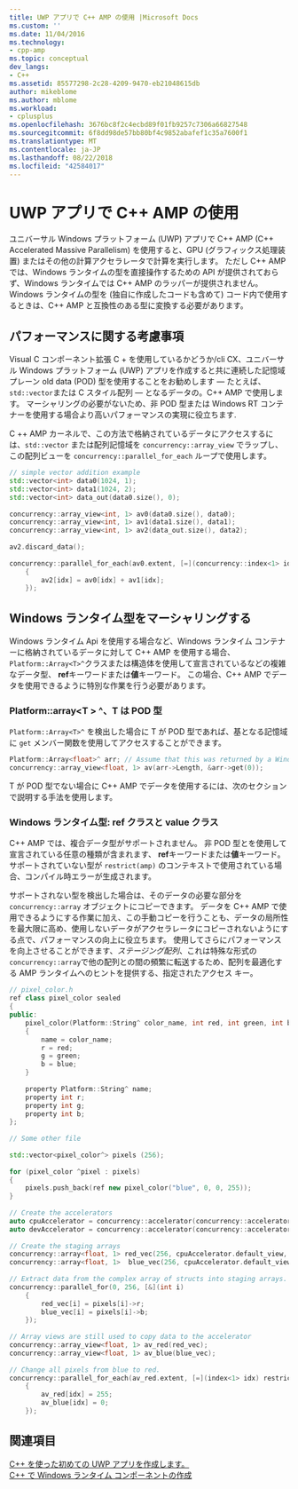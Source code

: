 ```yaml
---
title: UWP アプリで C++ AMP の使用 |Microsoft Docs
ms.custom: ''
ms.date: 11/04/2016
ms.technology:
- cpp-amp
ms.topic: conceptual
dev_langs:
- C++
ms.assetid: 85577298-2c28-4209-9470-eb21048615db
author: mikeblome
ms.author: mblome
ms.workload:
- cplusplus
ms.openlocfilehash: 3676bc8f2c4ecbd89f01fb9257c7306a66827548
ms.sourcegitcommit: 6f8dd98de57bb80bf4c9852abafef1c35a7600f1
ms.translationtype: MT
ms.contentlocale: ja-JP
ms.lasthandoff: 08/22/2018
ms.locfileid: "42584017"
---
```

# <a name="using-c-amp-in-uwp-apps"></a>UWP アプリで C++ AMP の使用
ユニバーサル Windows プラットフォーム (UWP) アプリで C++ AMP (C++ Accelerated Massive Parallelism) を使用すると、GPU (グラフィックス処理装置) またはその他の計算アクセラレータで計算を実行します。 ただし C++ AMP では、Windows ランタイムの型を直接操作するための API が提供されておらず、Windows ランタイムでは C++ AMP のラッパーが提供されません。 Windows ランタイムの型を (独自に作成したコードも含めて) コード内で使用するときは、C++ AMP と互換性のある型に変換する必要があります。  
  
## <a name="performance-considerations"></a>パフォーマンスに関する考慮事項  
 
Visual C コンポーネント拡張 C + を使用しているかどうか/cli CX、ユニバーサル Windows プラットフォーム (UWP) アプリを作成すると共に連続した記憶域プレーン old data (POD) 型を使用することをお勧めします — たとえば、`std::vector`または C スタイル配列 — となるデータの。C++ AMP で使用します。 マーシャリングの必要がないため、非 POD 型または Windows RT コンテナーを使用する場合より高いパフォーマンスの実現に役立ちます.  
  
C ++ AMP カーネルで、この方法で格納されているデータにアクセスするには、`std::vector` または配列記憶域を `concurrency::array_view` でラップし、この配列ビューを `concurrency::parallel_for_each` ループで使用します。  
  
```cpp  
// simple vector addition example  
std::vector<int> data0(1024, 1);
std::vector<int> data1(1024, 2);
std::vector<int> data_out(data0.size(), 0);
  
concurrency::array_view<int, 1> av0(data0.size(), data0);
concurrency::array_view<int, 1> av1(data1.size(), data1);
concurrency::array_view<int, 1> av2(data_out.size(), data2);
  
av2.discard_data();
  
concurrency::parallel_for_each(av0.extent, [=](concurrency::index<1> idx) restrict(amp)  
    {  
        av2[idx] = av0[idx] + av1[idx];  
    });
```  
  
## <a name="marshaling-windows-runtime-types"></a>Windows ランタイム型をマーシャリングする  
 
Windows ランタイム Api を使用する場合など、Windows ランタイム コンテナーに格納されているデータに対して C++ AMP を使用する場合、`Platform::Array<T>^`クラスまたは構造体を使用して宣言されているなどの複雑なデータ型、 **ref**キーワードまたは**値**キーワード。 この場合、C++ AMP でデータを使用できるように特別な作業を行う必要があります。  
  
### <a name="platformarrayt-where-t-is-a-pod-type"></a>Platform::array\<T > ^、T は POD 型  
`Platform::Array<T>^` を検出した場合に T が POD 型であれば、基となる記憶域に `get` メンバー関数を使用してアクセスすることができます。  
  
```cpp  
Platform::Array<float>^ arr; // Assume that this was returned by a Windows Runtime API  
concurrency::array_view<float, 1> av(arr->Length, &arr->get(0));
```  
  
T が POD 型でない場合に C++ AMP でデータを使用するには、次のセクションで説明する手法を使用します。  
  
### <a name="windows-runtime-types-ref-classes-and-value-classes"></a>Windows ランタイム型: ref クラスと value クラス  
C++ AMP では、複合データ型がサポートされません。 非 POD 型とを使用して宣言されている任意の種類が含まれます、 **ref**キーワードまたは**値**キーワード。 サポートされていない型が `restrict(amp)` のコンテキストで使用されている場合、コンパイル時エラーが生成されます。  
  
サポートされない型を検出した場合は、そのデータの必要な部分を `concurrency::array` オブジェクトにコピーできます。 データを C++ AMP で使用できるようにする作業に加え、この手動コピーを行うことも、データの局所性を最大限に高め、使用しないデータがアクセラレータにコピーされないようにする点で、パフォーマンスの向上に役立ちます。 使用してさらにパフォーマンスを向上させることができます、*ステージング配列*、これは特殊な形式の`concurrency::array`で他の配列との間の頻繁に転送するため、配列を最適化する AMP ランタイムへのヒントを提供する、指定されたアクセス キー。  
  
```cpp  
// pixel_color.h  
ref class pixel_color sealed  
{  
public: 
    pixel_color(Platform::String^ color_name, int red, int green, int blue)   
    {  
        name = color_name;  
        r = red;  
        g = green;  
        b = blue;  
    }  
 
    property Platform::String^ name;   
    property int r;  
    property int g;  
    property int b;  
};  
  
// Some other file  
  
std::vector<pixel_color^> pixels (256);
  
for (pixel_color ^pixel : pixels)   
{  
    pixels.push_back(ref new pixel_color("blue", 0, 0, 255));
}  
  
// Create the accelerators  
auto cpuAccelerator = concurrency::accelerator(concurrency::accelerator::cpu_accelerator);
auto devAccelerator = concurrency::accelerator(concurrency::accelerator::default_accelerator);
  
// Create the staging arrays  
concurrency::array<float, 1> red_vec(256, cpuAccelerator.default_view, devAccelerator.default_view);
concurrency::array<float, 1>  blue_vec(256, cpuAccelerator.default_view, devAccelerator.default_view);
  
// Extract data from the complex array of structs into staging arrays.  
concurrency::parallel_for(0, 256, [&](int i)  
    {   
        red_vec[i] = pixels[i]->r;  
        blue_vec[i] = pixels[i]->b;  
    });
  
// Array views are still used to copy data to the accelerator  
concurrency::array_view<float, 1> av_red(red_vec);
concurrency::array_view<float, 1> av_blue(blue_vec);
  
// Change all pixels from blue to red.  
concurrency::parallel_for_each(av_red.extent, [=](index<1> idx) restrict(amp)  
    {  
        av_red[idx] = 255;  
        av_blue[idx] = 0;  
    });
```  
  
## <a name="see-also"></a>関連項目  
 
[C++ を使った初めての UWP アプリを作成します。](/windows/uwp/get-started/create-a-basic-windows-10-app-in-cpp)   
[C++ で Windows ランタイム コンポーネントの作成](/windows/uwp/winrt-components/creating-windows-runtime-components-in-cpp)